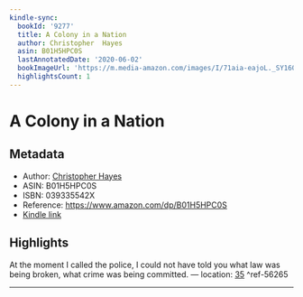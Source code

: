 ```yaml
---
kindle-sync:
  bookId: '9277'
  title: A Colony in a Nation
  author: Christopher  Hayes
  asin: B01H5HPC0S
  lastAnnotatedDate: '2020-06-02'
  bookImageUrl: 'https://m.media-amazon.com/images/I/71aia-eajoL._SY160.jpg'
  highlightsCount: 1
---
```

# A Colony in a Nation
## Metadata
* Author: [Christopher  Hayes](https://www.amazon.com/Christopher-Hayes/e/B008PFFQ4M/ref=dp_byline_cont_ebooks_1)
* ASIN: B01H5HPC0S
* ISBN: 039335542X
* Reference: https://www.amazon.com/dp/B01H5HPC0S
* [Kindle link](kindle://book?action=open&asin=B01H5HPC0S)

## Highlights
At the moment I called the police, I could not have told you what law was being broken, what crime was being committed. — location: [35](kindle://book?action=open&asin=B01H5HPC0S&location=35) ^ref-56265

---
